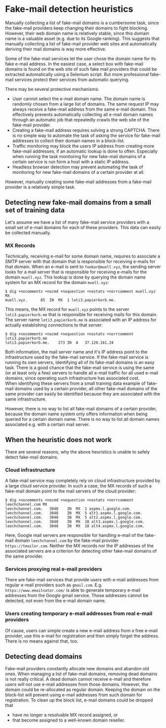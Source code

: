 # Fake-mail detection heuristics

Manually collecting a list of fake-mail domains is a cumbersome task, since the fake-mail providers keep changing their domains to fight blocking. 
However, their web domain name is relatively stable, since this domain name is a valuable asset (e.g. due to its Google ranking). 
This suggests that manually collecting a list of fake-mail provider web sites and automatically deriving their mail domains is way more effective.

Some of the fake-mail services let the user chose the domain name for its fake e-mail address. 
In the easiest case, a select box with fake-mail domains is found on the web site of such fake mail providers that could be extracted automatically using a Selenium script.
But more professional fake-mail services protect their services from automatic querying. 

There may be several protective mechanisms:
* User cannot select the e-mail domain name. 
  The domain name is randomly chosen from a large list of domains. 
  The same request IP may always receive a fake-mail address from the same e-mail domain.
  This effectively prevents automatically collecting all e-mail domain names through an automatic job that repeatedly crawls the web site of the fake-mail provider.
* Creating a fake-mail address requires solving a strong CAPTCHA. 
  There is no simple way to automate the task of asking the service for fake-mail addresses to collect their domain names in a block-list.
* Traffic monitoring may block the users IP address from creating more fake-mail addresses, if an automatic lookup is done to often.
  Especially when running the task monitoring for new fake-mail domains of a certain service is run form a host with a static IP address.
* Headless browser detection may prevent automating the task of monitoring for new fake-mail domains of a certain provider at all.
   
However, manually creating some fake-mail addresses from a fake-mail provider is a relatively simple task.

## Detecting new fake-mail domains from a small set of training data

Let's assume we have a list of many fake-mail service providers with a small set of e-mail domains for each of these providers. 
This data can easily be collected manually.

### MX Records 

Technically, receiving e-mail for some domain name, requires to associate a SMTP server with that domain that is responsible for receiving e-mails for that domain.
When an e-mail is sent to `foobar@muell.xyz`, the sending server looks for a mail server that is responsible for receiving e-mails for the domain `muell.xyz`. 
This lookup is done by querying the domain name system for an MX record for the domain `muell.xyz`:

```
$ dig +nocomments +nocmd +noquestion +nostats +norrcomment muell.xyz MX
muell.xyz.		85	IN	MX	1 loti3.papierkorb.me.
```

This means, the MX record for `muell.xyz` points to the server `loti3.papierkorb.me` that is responsible for receiving mails for this domain. 
The server name `loti3.papierkorb.me` is associated with an IP address for actually establishing connections to that server:

```
$ dig +nocomments +nocmd +noquestion +nostats +norrcomment loti3.papierkorb.me
loti3.papierkorb.me.	273	IN	A	37.120.161.24
```

Both information, the mail server name and it's IP address point to the infrastructure used by the fake-mail service. 
If the fake-mail service is running its own servers, identifying all of its fake-mail domains is an easy task.
There is a good chance that the fake-mail service is using the same (or at least only a few) servers to handle all e-mail traffic for all used e-mail domains, since operating such infrastructure has associated cost.  
When identifying these servers from a small training data example of fake-mail domains used by a certain provider, all other fake-mail domains of the same provider can easily be identified because they are associated with the same infrastructure.   

However, there is no way to list all fake-mail domains of a certain provider, because the domain name system only offers information when being queried for a certain domain name. 
There is no way to list all domain names associated e.g. with a certain mail server.

## When the heuristic does not work

There are several reasons, why the above heuristics is unable to safely detect fake-mail domains. 

### Cloud infrastructure

A fake-mail service may completely rely on cloud infrastructure provided by a large cloud service provider.
In such a case, the MX records of such a fake-mail domain point to the mail servers of the cloud provider:

```
$ dig +nocomments +nocmd +noquestion +nostats +norrcomment leechchannel.com MX
leechchannel.com.	3048	IN	MX	1 aspmx.l.google.com.
leechchannel.com.	3048	IN	MX	5 alt1.aspmx.l.google.com.
leechchannel.com.	3048	IN	MX	5 alt2.aspmx.l.google.com.
leechchannel.com.	3048	IN	MX	10 alt3.aspmx.l.google.com.
leechchannel.com.	3048	IN	MX	10 alt4.aspmx.l.google.com.
```

Here, Google mail servers are responsible for handling e-mail of the fake-mail domain `leechchannel.com` by the fake-mail provider `https://tmailor.com`.
Neither the MX records nor the IP addresses of the associated servers are a criterion for detecting other fake-mail domains of the same provider.

### Services proxying real e-mail providers

There are fake-mail services that provide users with e-mail addresses from regular e-mail providers such as `gmail.com`. 
E.g. `https://www.emailnator.com/` is able to generate temporary e-mail addresses from the Google gmail service.
Those addresses cannot be detected, not even from the e-mail domain name.   

### Users creating temporary e-mail addresses from real e-mail providers

Of cause, users can simple create a new e-mail address from a free e-mail provider, use this e-mail for registration and then simply forget the address. 
There is no means against that, too.

## Detecting dead domains

Fake-mail providers constantly allocate new domains and abandon old ones. 
When managing a list of fake-mail domains, removing dead domains is not really critical.
A dead domain cannot receive e-mail and therefore users will not use e-mail addresses from those domains. 
However, the domain could be re-allocated as regular domain. 
Keeping the domain on the block-list will prevent using e-mail addresses from such domain for registration.
To clean up the block list, e-mail domains could be dropped that

 * have no longer a resolvable MX record assigned, or 
 * that become assigned to a well-known domain reseller.

